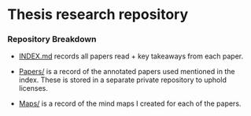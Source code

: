 # Thesis research repository

### Repository Breakdown

- [INDEX.md](./INDEX.md) records all papers read + key takeaways from each paper.

- [Papers/](https://github.com/NemoInfo/private.parktax/tree/private/Papers) is a record of the annotated papers used mentioned in the index. 
These is stored in a separate private repository to uphold licenses.

- [Maps/](./Maps/) is a record of the mind maps I created for each of the papers.
